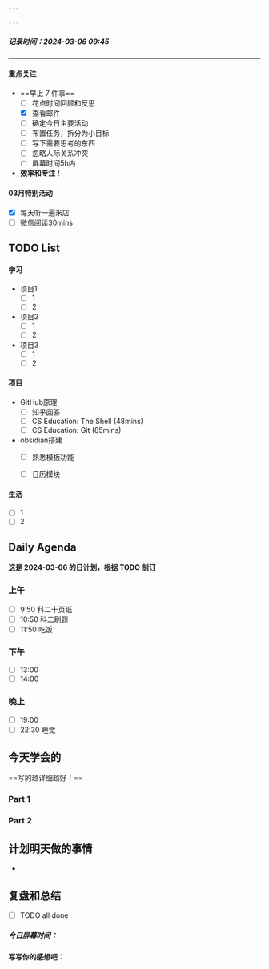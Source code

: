 ```yaml
---

---
```

##### 记录时间：2024-03-06 09:45

---
#### 重点关注
-  ==早上 7 件事==
    - [ ] 花点时间回顾和反思
    - [x] 查看邮件
    - [ ] 确定今日主要活动
    - [ ] 布置任务，拆分为小目标
    - [ ] 写下需要思考的东西
    - [ ] 忽略人际关系冲突
    - [ ] 屏幕时间5h内
- **效率和专注**！
#### 03月特别活动
- [x] 每天听一遍米店 
- [ ] 微信阅读30mins

## TODO List

#### 学习
- 项目1
	- [ ] 1
	- [ ] 2
- 项目2
	- [ ] 1
	- [ ] 2
- 项目3
	- [ ] 1
	- [ ] 2

#### 项目
- GitHub原理
	- [ ] 知乎回答
	- [ ] CS Education: The Shell (48mins)
	- [ ] CS Education: Git (85mins) 
- obsidian搭建
	- [ ] 熟悉模板功能
	- [ ] 日历模块


#### 生活
- [ ] 1
- [ ] 2

## Daily Agenda
**这是 2024-03-06 的日计划，根据 TODO 制订**

### 上午
- [ ] 9:50 科二十页纸
- [ ] 10:50 科二刷题
- [ ] 11:50 吃饭
### 下午
- [ ] 13:00
- [ ] 14:00
### 晚上
- [ ] 19:00
- [ ] 22:30 睡觉

## 今天学会的
==写的越详细越好！==
### Part 1

### Part 2

## 计划明天做的事情

- 

## 复盘和总结
- [ ] TODO all done
##### 今日屏幕时间：
#### 写写你的感想吧：
